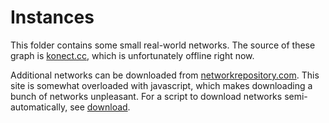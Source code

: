 # Instances #

This folder contains some small real-world networks.  The source of
these graph is [konect.cc](https://konect.cc), which is unfortunately
offline right now.

Additional networks can be downloaded from
[networkrepository.com](https://networkrepository.com).  This site is
somewhat overloaded with javascript, which makes downloading a bunch
of networks unpleasant.  For a script to download networks
semi-automatically, see [download](./download/).
